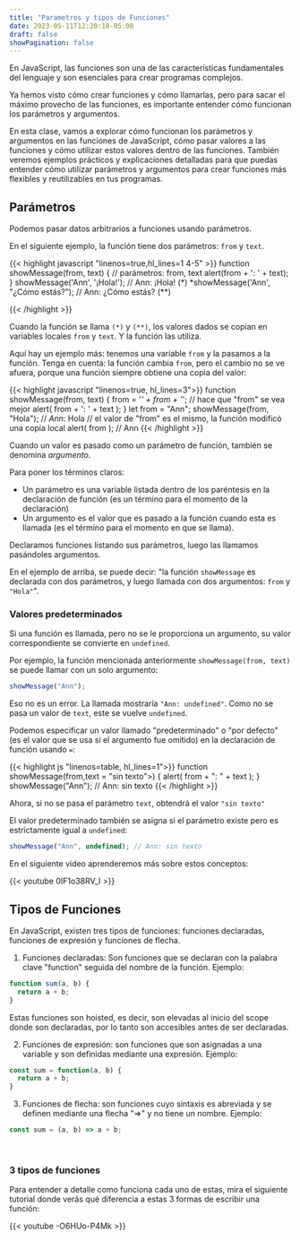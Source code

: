 ```yaml
---
title: "Parametros y tipos de Funciones"
date: 2023-05-11T12:20:18-05:00
draft: false
showPagination: false
---
```



En JavaScript, las funciones son una de las características fundamentales del lenguaje y son esenciales para crear programas complejos.

Ya hemos visto cómo crear funciones y cómo llamarlas, pero para sacar el máximo provecho de las funciones, es importante entender cómo funcionan los parámetros y argumentos. 

En esta clase, vamos a explorar cómo funcionan los parámetros y argumentos en las funciones de JavaScript, cómo pasar valores a las funciones y cómo utilizar estos valores dentro de las funciones. También veremos ejemplos prácticos y explicaciones detalladas para que puedas entender cómo utilizar parámetros y argumentos para crear funciones más flexibles y reutilizables en tus programas.

## Parámetros

Podemos pasar datos arbitrarios a funciones usando parámetros.

En el siguiente ejemplo, la función tiene dos parámetros: `from` y `text`.

{{< highlight javascript "linenos=true,hl_lines=1 4-5" >}}
function showMessage(from, text) { // parámetros: from, text
  alert(from + ': ' + text);
}
showMessage('Ann', '¡Hola!'); // Ann: ¡Hola! (*)
*showMessage('Ann', "¿Cómo estás?"); // Ann: ¿Cómo estás? (**)

{{< /highlight >}}

Cuando la función se llama `(*)` y `(**)`, los valores dados se copian en variables locales `from` y `text`. Y la función las utiliza.

Aquí hay un ejemplo más: tenemos una variable `from` y la pasamos a la función. Tenga en cuenta: la función cambia `from`, pero el cambio no se ve afuera, porque una función siempre obtiene una copia del valor:


{{< highlight javascript "linenos=true, hl_lines=3">}}
function showMessage(from, text) {
  from = '*' + from + '*'; // hace que "from" se vea mejor
  alert( from + ': ' + text );
}
let from = "Ann";
showMessage(from, "Hola"); // *Ann*: Hola
// el valor de "from" es el mismo, la función modificó una copia local
alert( from ); // Ann
{{< /highlight >}}


Cuando un valor es pasado como un parámetro de función, también se denomina *argumento*.

Para poner los términos claros:

- Un parámetro es una variable listada dentro de los paréntesis en la declaración de función (es un término para el momento de la declaración)
- Un argumento es el valor que es pasado a la función cuando esta es llamada (es el término para el momento en que se llama).

Declaramos funciones listando sus parámetros, luego las llamamos pasándoles argumentos.

En el ejemplo de arriba, se puede decir: "la función `showMessage` es declarada con dos parámetros, y luego llamada con dos argumentos: `from` y `"Hola"`".

### Valores predeterminados

Si una función es llamada, pero no se le proporciona un argumento, su valor correspondiente se convierte en `undefined`.

Por ejemplo, la función mencionada anteriormente `showMessage(from, text)` se puede llamar con un solo argumento:

```js
showMessage("Ann");
```

Eso no es un error. La llamada mostraría `"Ann: undefined"`. Como no se pasa un valor de `text`, este se vuelve `undefined`.

Podemos especificar un valor llamado "predeterminado" o "por defecto" (es el valor que se usa si el argumento fue omitido) en la declaración de función usando `=`:

{{< highlight js "linenos=table, hl_lines=1">}}
function showMessage(from,text = "sin texto">) {
  alert( from + ": " + text );
}
showMessage("Ann"); // Ann: sin texto
{{< /highlight >}}


Ahora, si no se pasa el parámetro `text`, obtendrá el valor `"sin texto"`

El valor predeterminado también se asigna si el parámetro existe pero es estrictamente igual a `undefined`:

```js
showMessage("Ann", undefined); // Ann: sin texto
```

En el siguiente video aprenderemos más sobre estos conceptos:

{{< youtube 0IF1o38RV_I >}}

## Tipos de Funciones

En JavaScript, existen tres tipos de funciones: funciones declaradas, funciones de expresión y funciones de flecha.

1. Funciones declaradas: Son funciones que se declaran con la palabra clave "function" seguida del nombre de la función. Ejemplo:

```js
function sum(a, b) {
  return a + b;
}

```

Estas funciones son hoisted, es decir, son elevadas al inicio del scope donde son declaradas, por lo tanto son accesibles antes de ser declaradas.

2. Funciones de expresión: son funciones que son asignadas a una variable y son definidas mediante una expresión. Ejemplo:

```js
const sum = function(a, b) {
  return a + b;
}
```

3. Funciones de flecha: son funciones cuyo sintaxis es abreviada y se definen mediante una flecha "=>" y no tiene un nombre. Ejemplo:

```js
const sum = (a, b) => a + b;
```

<br>

### 3 tipos de funciones

Para entender a detalle como funciona cada uno de estas, mira el siguiente tutorial donde verás qué diferencia a estas 3 formas de escribir una función:

{{< youtube -O6HUo-P4Mk >}}